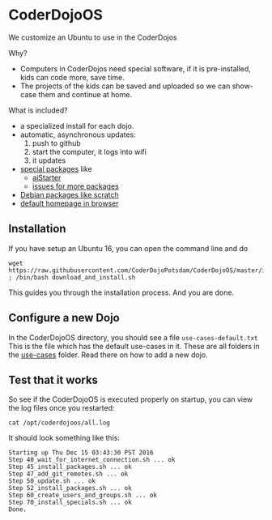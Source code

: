 # CoderDojoOS
We customize an Ubuntu to use in the CoderDojos

Why?

- Computers in CoderDojos need special software, if it is pre-installed, kids can code more, save time.
- The projects of the kids can be saved and uploaded so we can show-case them and continue at home.

What is included?

- a specialized install for each dojo.
- automatic, asynchronous updates:
  1. push to github
  2. start the computer, it logs into wifi
  3. it updates
- [special packages](specials) like
  - [aiStarter](specials/app-inventor-starter)
  - [issues for more packages](https://github.com/CoderDojoPotsdam/CoderDojoOS/issues?q=is%3Aopen+is%3Aissue+label%3Aspecial)
- [Debian packages like scratch](use-cases/default/packages-to-install.txt)
- [default homepage in browser](use-cases/default/homepage.config)

## Installation

If you have setup an Ubuntu 16, you can open the command line and do

    wget https://raw.githubusercontent.com/CoderDojoPotsdam/CoderDojoOS/master/install/download_and_install.sh ; /bin/bash download_and_install.sh

This guides you through the installation process. And you are done.

## Configure a new Dojo

In the CoderDojoOS directory, you should see a file `use-cases-default.txt`
This is the file which has the default use-cases in it.
These are all folders in the [use-cases](use-cases) folder.
Read there on how to add a new dojo.

## Test that it works

So see if the CoderDojoOS is executed properly on startup, you can view the log files once you restarted:

    cat /opt/coderdojoos/all.log

It should look something like this: 

    Starting up Thu Dec 15 03:43:30 PST 2016
    Step 40_wait_for_internet_connection.sh ... ok
    Step 45_install_packages.sh ... ok
    Step 47_add_git_remotes.sh ... ok
    Step 50_update.sh ... ok
    Step 52_install_packages.sh ... ok
    Step 60_create_users_and_groups.sh ... ok
    Step 70_install_specials.sh ... ok
    Done.

